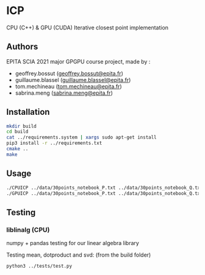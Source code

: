 # ICP
CPU (C++) &amp; GPU (CUDA) Iterative closest point implementation

## Authors
EPITA SCIA 2021 major GPGPU course project, made by :
* geoffrey.bossut (geoffrey.bossut@epita.fr)
* guillaume.blassel (guillaume.blassel@epita.fr)
* tom.mechineau (tom.mechineau@epita.fr)
* sabrina.meng (sabrina.meng@epita.fr)

## Installation

```bash
mkdir build
cd build
cat ../requirements.system | xargs sudo apt-get install
pip3 install -r ../requirements.txt
cmake ..
make
```

## Usage

```bash
./CPUICP ../data/30points_notebook_P.txt ../data/30points_notebook_Q.txt
./GPUICP ../data/30points_notebook_P.txt ../data/30points_notebook_Q.txt
```

## Testing

### liblinalg (CPU)

numpy + pandas testing for our linear algebra library

Testing mean, dotproduct and svd: (from the build folder)

```bash
python3 ../tests/test.py
```